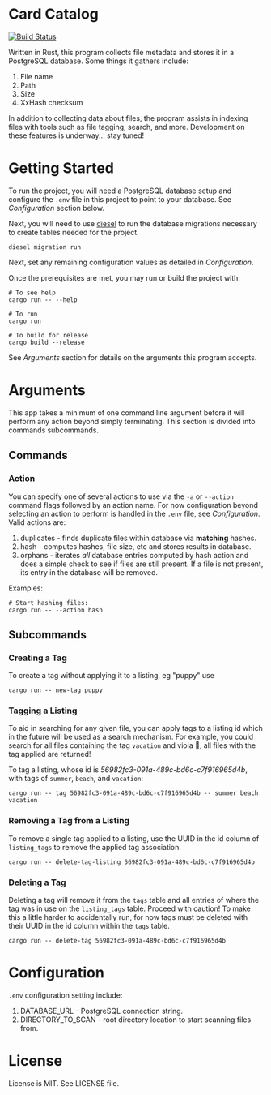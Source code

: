 # Card Catalog

[![Build Status](https://travis-ci.org/jlprince21/card_catalog.svg?branch=master)](https://travis-ci.org/jlprince21/card_catalog)

Written in Rust, this program collects file metadata and stores it in a PostgreSQL
database. Some things it gathers include:

1. File name
2. Path
3. Size
4. XxHash checksum

In addition to collecting data about files, the program assists in indexing files
with tools such as file tagging, search, and more. Development on these features
is underway... stay tuned!

# Getting Started

To run the project, you will need a PostgreSQL database setup and configure the
`.env` file in this project to point to your database. See *Configuration* section
below.

Next, you will need to use [diesel](http://diesel.rs/) to run the database migrations
necessary to create tables needed for the project.

```
diesel migration run
```

Next, set any remaining configuration values as detailed in *Configuration*.

Once the prerequisites are met, you may run or build the project with:

```
# To see help
cargo run -- --help

# To run
cargo run

# To build for release
cargo build --release

```

See *Arguments* section for details on the arguments this program accepts.

# Arguments

This app takes a minimum of one command line argument before it will perform any
action beyond simply terminating. This section is divided into commands  subcommands.

## Commands

### Action

You can specify one of several actions to use via the `-a` or `--action` command
flags followed by an action name. For now configuration beyond selecting an
action to perform is handled in the `.env` file, see *Configuration*. Valid
actions are:

1. duplicates - finds duplicate files within database via **matching** hashes.
2. hash - computes hashes, file size, etc and stores results in database.
3. orphans - iterates *all* database entries computed by hash action and does
a simple check to see if files are still present. If a file is not present, its
entry in the database will be removed.

Examples:

```
# Start hashing files:
cargo run -- --action hash
```

## Subcommands

### Creating a Tag

To create a tag without applying it to a listing, eg "puppy" use

```
cargo run -- new-tag puppy
```

### Tagging a Listing

To aid in searching for any given file, you can apply tags to a listing id which
in the future will be used as a search mechanism. For example, you could search
for all files containing the tag `vacation` and viola :violin:, all files with
the tag applied are returned!

To tag a listing, whose id is _56982fc3-091a-489c-bd6c-c7f916965d4b_, with tags
of `summer`, `beach`, and `vacation`:

```
cargo run -- tag 56982fc3-091a-489c-bd6c-c7f916965d4b -- summer beach vacation
```

### Removing a Tag from a Listing

To remove a single tag applied to a listing, use the UUID in the id column of
`listing_tags` to remove the applied tag association.

```
cargo run -- delete-tag-listing 56982fc3-091a-489c-bd6c-c7f916965d4b
```

### Deleting a Tag

Deleting a tag will remove it from the `tags` table and all entries of where the
tag was in use on the `listing_tags` table. Proceed with caution! To make this a
little harder to accidentally run, for now tags must be deleted with their UUID
in the id column within the `tags` table.

```
cargo run -- delete-tag 56982fc3-091a-489c-bd6c-c7f916965d4b
```

# Configuration

`.env` configuration setting include:

1. DATABASE_URL - PostgreSQL connection string.
2. DIRECTORY_TO_SCAN - root directory location to start scanning files from.

# License

License is MIT. See LICENSE file.